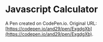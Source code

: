 # Javascript Calculator

A Pen created on CodePen.io. Original URL: [https://codepen.io/and29/pen/ExgdgXb](https://codepen.io/and29/pen/ExgdgXb).


